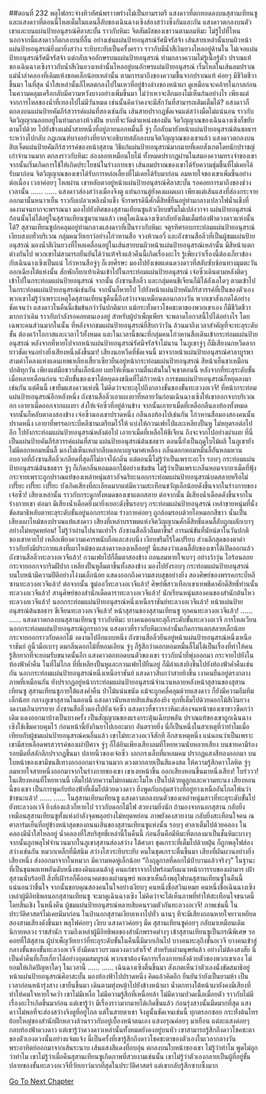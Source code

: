 ##ตอนที่ 232 พลุไฟกระจ่างทิวทัศน์พราวพร่างไม่เป็นยามราตรี
แสงดาวที่ตกทอดลงบนสุสานเทียนซูและแสงดาวที่ตอนนี้ไหลเต็มในแดนลี้ลับของเฉินฉางเซิงส่องสว่างซึ่งกันและกัน แสงดาวตกลงบนตัวเขาและบนแผ่นป้ายอนุสรณ์ศิลาสะบั้น ราวกับหิมะ จิตสัมผัสของเขาวนตามลมหิมะ ไม่รู้ไปที่ไหน นอกจากนี้แสงดาวก็ตกลงบนที่อื่น อย่างเช่นแผ่นป้ายอนุสรณ์รัศมีจรัสจ้า เส้นสายเหล่านั้นบนผิวหน้าแผ่นป้ายอนุสรณ์ยิ่งมายิ่งสว่าง ระยิบระยับเป็นครั้งคราว ราวกับมีน้ำสีเงินยวงไหลอยู่ด้านใน
ไม่เจอแผ่นป้ายอนุสรณ์รัศมีจรัสจ้า แต่กลับเจออักษรบนแผ่นป้ายอนุสรณ์ ท่ามกลางความไม่รู้เนื้อรู้ตัว ปราณแท้ของเฉินฉางเซิงราวกับน้ำสีเงินยวงเหล่านั้นไหลอยู่บนอักษรแผ่นป้ายอนุสรณ์ เริ่มไหลในเส้นลมปราณ แม่น้ำลำคลองที่เดิมแห้งขอดเล็กน้อยเหล่านั้น ตามการมาถึงของความชื้นจากปราณแท้ ค่อยๆ มีชีวิตชีวาขึ้นมา ในที่สุด น้ำใสเหล่านั้นก็ไหลตกลงไปในเหวที่อยู่ข้างล่างของหน้าผา ดูเหมือนจะคล้ายในกาลก่อน ในความคลุมเครือกลับมีความหวังบางอย่างเพิ่มขึ้นมา
ไม่ว่าเหวจะลึกมองไม่เห็นก้นอย่างไร เพียงแต่จากการไหลของน้ำที่เทลงไปไม่มีวันหมด เช่นนั้นคิดว่าคงจะมีสักวันที่สามารถเติมเต็มได้?
แสงดาวก็ตกลงบนแผ่นป้ายคัมภีร์สวรรค์แผ่นที่สองเช่นกัน เส้นสายปรากฏชัดเจนแต่สว่างมืดไม่แน่นอน ราวกับจิตวิญญาณลอยอยู่ในท่ามกลางห้วงฝัน ยากที่จะวัดตำแหน่งของมัน จิตวิญญาณของเฉินฉางเซิงก็ขยับตามไปด้วย ไปยังข้างแม่น้ำสายหนึ่งที่อยู่ภายนอกหมื่นลี้ จู่ๆ ก็กลับมายังหน้าแผ่นป้ายอนุสรณ์ต้นชลธาร ระหว่างไปกลับ กฎเกณฑ์บางอย่างที่ยากจะอธิบายสลักลงบนจิตวิญญาณของเขาแล้ว
แสงดาวตกลงบนสิบเจ็ดแผ่นป้ายคัมภีร์สวรรค์ของหน้าสุสาน วิธีแก้แผ่นป้ายอนุสรณ์มากมายที่เคยสังเกตโดยนักปราชญ์เก่าจำนวนมาก ตกลงราวกับหิมะ ล่องลอยเหมือนใบไม้ ทั้งหมดปรากฏผ่านในสมองความทรงจำของเขา จากนั้นเริ่มเกิดการใช้ให้เกิดประโยชน์ในร่างกายเขา เส้นลมปราณของเขาได้รับความชุ่มชื้นที่ไม่เคยได้รับมาก่อน จิตวิญญาณของเขาได้รับการหล่อเลี้ยงที่ไม่เคยได้รับมาก่อน ลมหายใจของเขาเพิ่มขึ้นอย่างต่อเนื่อง
เวลาค่อยๆ ไหลผ่าน เขาหลับตาอยู่หน้าแผ่นป้ายอนุสรณ์ศิลาสะบั้น รอคอยการมาถึงของช่วงเวลานั้น
......
......
แสงดาวส่องสว่างเมืองจิงตู แท่นกานลู่ยังคงแผดเผา เพียงแต่เส้นแสงที่ส่องกระจายออกมานั้นหนาวเย็น ราวกับเปลวเพลิงน้ำแข็ง
จักรพรรดินีศักดิ์สิทธิ์ยืนอยู่ท่ามกลางเปลวไฟน้ำแข็งที่งดงามจนยากจะพรรณนา มองไปยังทิศของสุสานเทียนซูแล้วเงียบขรึมไม่เปล่งวาจา แผ่นป้ายอนุสรณ์ก้อนนั้นไม่ได้อยู่ในสุสานเทียนซูมานานแล้ว เหตุใดเฉินฉางเซิงกลับยังเติมเต็มท้องฟ้าดวงดาวแห่งนั้นได้?
สุสานเทียนซูปกคลุมอยู่ท่ามกลางแสงดาวที่เป็นราวกับหิมะ จตุรทิศรอบกระท่อมแผ่นป้ายอนุสรณ์เงียบสงบทั่วบริเวณ กลุ่มคนวัยเยาว์อย่างโก่วหานสือ จวงห้วนอวี่ และถังซานสือลิ่วที่เป็นผู้ชมแผ่นป้ายอนุสรณ์ มองน้ำสีเงินยวงที่ไหลเคลื่อนอยู่ในเส้นสายบนผิวหน้าแผ่นป้ายอนุสรณ์เหล่านั้น มีสีหน้าแตกต่างกันไป พวกเขาไม่สามารถยืนยันได้ว่าแท้จริงแล้วคืนนี้เกิดเรื่องอะไร รู้เพียงว่าเรื่องนี้ต้องเกี่ยวข้องกับเฉินฉางเซิงเป็นแน่
โก่วหานสือจู่ๆ ก็เงยศีรษะ มองไปยังเขตแดนดวงดาวที่สลับซับซ้อนทางมุมตะวันออกเฉียงใต้แห่งนั้น สักพักก็ยกเท้าเดินเข้าไปในกระท่อมแผ่นป้ายอนุสรณ์ เจ๋อซิ่วเดินตามหลังติดๆ เข้าไปในกระท่อมแผ่นป้ายอนุสรณ์ จากนั้น ถังซานสือลิ่ว และกลุ่มคนชีเจียนก็มิได้ลังเลใดๆ ตามเข้าไปในกระท่อมแผ่นป้ายอนุสรณ์เช่นกัน จากนั้นก็หายไป ไปยังหน้าแผ่นป้ายคัมภีร์สวรรค์ที่เป็นของตัวเอง
พวกเขาไม่รู้ว่าเพราะเหตุใดสุสานเทียนซูคืนนี้ถึงสว่างจนเหมือนตอนกลางวัน
พวกเขาสังเกตได้อย่างชัดเจนว่า แสงดาวในคืนนี้เข้มข้นกว่าวันปกติมาก แม้กระทั่งดาวโชคชะตาของพวกเขาเอง ก็มีชีวิตชีวามากกว่าเดิม ราวกับกำลังรอคอยตนเองอยู่ สำหรับผู้บำเพ็ญเพียร จะพลาดโอกาสนี้ไปได้อย่างไร โดยเฉพาะคนส่วนมากในนั้น ที่หลังจากชมแผ่นป้ายอนุสรณ์ยี่สิบกว่าวัน ล้วนมาถึงเวลาสำคัญที่จะทะลุระดับขั้น ต้องคว้าโอกาสและเวลาไว้ทั้งหมด
และในเวลานี้ขณะที่กลุ่มคนโก่วหานสือเดินเข้ากระท่อมแผ่นป้ายอนุสรณ์ หลังจากที่หายไปจากหน้าแผ่นป้ายอนุสรณ์รัศมีจรัสจ้าไม่นาน ในภูเขาจู่ๆ ก็มีเสียงนกหวีดลากยาวชัดเจนอย่างยิ่งเสียงหนึ่งดังขึ้นมา!
เสียงนกหวีดที่ชัดเจนนี้ มาจากหน้าแผ่นป้ายอนุสรณ์ศาลาบูรพา
สามคำโคลงแห่งแดนเทพเหลียงเสี้ยวเซียวยืนอยู่หน้ากระท่อมแผ่นป้ายอนุสรณ์ สีหน้าเย็นชาเหมือนปกติทุกวัน เพียงแต่มือขวาสั่นเล็กน้อย เผยให้เห็นความตื่นเต้นในใจเขาตอนนี้
หลังจากที่ทะลุระดับขั้นเมื่อหลายเดือนก่อน ระดับขั้นของเขาได้หยุดลงชนิดที่ไม่ก้าวหน้า การชมแผ่นป้ายอนุสรณ์ก็หยุดลงมาเช่นกัน แต่คืนนี้ เขายืมแสงดาวแห่งนี้ ไม่คิดว่าจะทะลุไปถึงกลางขั้นของขั้นทะลวงอเวจี!
ที่หน้ากระท่อมแผ่นป้ายอนุสรณ์อีกหลังหนึ่ง
ถังซานสือลิ่วเอาแผงยาที่หลายวันก่อนเฉินฉางเซิงให้เขาออกจากบริเวณอก เอายาเม็ดออกจากแผงยา ส่งให้เจ๋อซิ่วที่อยู่ด้านข้าง จากนั้นเอายาเม็ดที่เหลือกลืนลงท้องทั้งหมด จากนั้นก็หลับตาลงสองข้าง
เจ๋อซิ่วมองเขาปราดหนึ่ง กลืนลงท้องไปเช่นกัน
โก่วหานสือมองสองคนนั้นปราดหนึ่ง เอายาที่พรรคกระบี่หลีซานเตรียมไว้ให้ แบ่งให้กวนเฟยไป๋และเหลียงปั้นหู ไม่หยุดรอต่อไปอีก ไปยังกระท่อมแผ่นป้ายอนุสรณ์หลังต่อไป เอายาเม็ดที่เหลือให้ชีเจียน ถึงจะจากไปอย่างผ่าเผย
ที่นี่เป็นแผ่นป้ายคัมภีร์สวรรค์แผ่นที่สาม แผ่นป้ายอนุสรณ์ต้นชลธาร
ตอนนี้ยังเป็นฤดูใบไม้ผลิ ในภูเขายังไม่มีดอกหอมหมื่นลี้ มองไม่เห็นเหล่ากลีบดอกเบญจมาศเหลือง กลิ่นดอกหอมหมื่นลี้อันหอมหวนอบอวลที่ถังซานสือลิ่วเกลียดที่สุดก็ไม่อาจได้กลิ่น
แต่ตอนนี้ไม่รู้ว่าเป็นเพราะอะไร รอบๆ กระท่อมแผ่นป้ายอนุสรณ์ต้นชลธาร จู่ๆ ก็เกิดกลิ่นหอมดอกไม้อย่างเข้มข้น
ไม่รู้ว่าเป็นเพราะกลิ่นหอมจากยาเม็ดที่ฟุ้งกระจายเพราะถูกปราณแท้ของเหล่าหนุ่มสาวอัจฉริยะนอกกระท่อมแผ่นป้ายอนุสรณ์บดสลายหรือไม่
เปรี๊ยะ เปรี๊ยะ เปรี๊ยะ
บังเกิดเสียงที่ละเอียดมากแต่มีความสะเทือนขวัญเล็กน้อยดังขึ้นจากในร่างกายของเจ๋อซิ่ว!
เสียงเหล่านั้น ราวกับกระดูกทั้งหมดของเขาแตกสลาย
ต่อจากนั้น มีเสียงน้ำเดือดดังขึ้นจากในร่างกายเขา
ต่อมา มีเสียงน้ำเดือดยิ่งมายิ่งเยอะดังขึ้นรอบๆ กระท่อมแผ่นป้ายอนุสรณ์ เหล่าชายหนุ่มที่นั่งขัดสมาธิหลับตาทะลุระดับขั้นอยู่นอกกระท่อม ร่างกายค่อยๆ ถูกล้อมรอบด้วยไอหมอกสีขาว
นั่นเป็นเสียงเผาไหม้ของปราณแท้แสงดาว เสียงที่เหล่าบรรพตแห่งจิตวิญญาณศักดิ์สิทธิ์แดนลี้ลับถูกผลักเบาๆ อย่างไม่หยุดหย่อน!
ไม่รู้ว่าผ่านไปนานเท่าไร ถังซานสือลิ่วลืมตาขึ้น!
อารมณ์ขันที่นัยน์ตาในวันปกติของเขาหายไป เหลือเพียงความเคารพนับถือและสงบนิ่ง เงียบขรึมไร้ใดเปรียบ
ส่วนลึกสุดของตาดำ ราวกับยังมีประกายแสงที่เผาไหม้ของแสงดาวหลงเหลืออยู่!
นี่แสดงว่าแดนลี้ลับของเขาได้เปิดออกแล้ว
ถังซานสือลิ่วทะลวงอเวจีแล้ว!
กวนเฟยไป๋ก็ลืมตาสองข้าง ถอนลมหายใจเบาๆ อย่างว้าวุ่น ไอร้อนลอยกระจายออกจากริมฝีปาก
เหลียงปั้นหูลืมตาขึ้นทั้งสองข้าง มองไปยังรอบๆ กระท่อมแผ่นป้ายอนุสรณ์ บนใบหน้ามีความปีติอย่างโง่งมเล็กน้อย แสดงออกถึงความสงบสุขอย่างยิ่ง
สองศิษย์ของพรรคกระบี่หลีซานทะลวงอเวจีแล้ว!
ต่อจากนั้น ซูม่ออวี่ทะลวงอเวจีแล้ว!
ศิษย์พี่สาวเทือกเขาเทพธิดาศักดิ์สิทธิ์ท่านนั้นทะลวงอเวจีแล้ว!
สานุศิษย์ของสำนักเด็ดดาราทะลวงอเวจีแล้ว!
นักเรียนหนุ่มสองคนของสำนักต้นไหวทะลวงอเวจีแล้ว!
นอกกระท่อมแผ่นป้ายอนุสรณ์หนึ่งเหนือราชันย์ทะลวงอเวจีแล้ว!
หน้าแผ่นป้ายอนุสรณ์ต้นชลธาร ชีเจียนทะลวงอเวจีแล้ว!
หน้าสุสานของสุสานเทียนซู ทุกคนทะลวงอเวจีแล้ว!
......
......
แสงดาวตกลงบนสุสานเทียนซู ราวกับหิมะ
บางคนตอนทะลุถึงระดับขั้นทะลวงอเวจี การไหลเวียนนอกกระท่อมแผ่นป้ายอนุสรณ์ถูกรบกวน แสงดาวที่ราวกับหิมะเหล่านั้นเกิดการแตกสลายเล็กน้อย กระจายออกราวกับดอกไม้ งดงามไปอีกแบบหนึ่ง
ถังซานสือลิ่วยืนอยู่หน้าแผ่นป้ายอนุสรณ์หนึ่งเหนือราชันย์ ถูนิ้วมือเบาๆ ดมกลิ่นดอกไม้ที่หอมเอียน จู่ๆ ก็รู้สึกว่าดอกหอมหมื่นลี้ไม่ได้เป็นเรื่องที่ทำให้คนรู้สึกยากที่จะยอมรับขนาดนั้นอีก
แสงดาวตกทอดบนตัวของเขา ราวกับน้ำที่พุ่งออกมา กระจายไปยังในท้องฟ้าค่ำคืน
ในที่ไม่ไกล ที่ที่เหลียงปั้นหูและกวนเฟยไป๋ยืนอยู่ ก็มีลำแสงยิงขึ้นไปยังท้องฟ้าค่ำคืนเช่นกัน
นอกกระท่อมแผ่นป้ายอนุสรณ์หนึ่งเหนือราชันย์ แสงดาวสิบกว่าสายยิงขึ้น เงาคนยืนอยู่ตรงกลาง
ภาพที่เหมือนกัน ยังปรากฏอยู่หน้ากระท่อมแผ่นป้ายอนุสรณ์จำนวนหลายหลังหน้าสุสานของสุสานเทียนซู
สุสานเทียนซูภายใต้แสงค่ำคืน ป่าไม้แน่นขนัด แม้จะถูกคลี่คลุมด้วยแสงดาว ก็ยังมีความอึมทึมเล็กน้อย
กลางภูเขาสุสานในตอนนี้ แสงดาวนับหลายสิบเส้นส่องยิง ทุกที่เต็มไปด้วยดอกไม้สีเงินยวง งดงามเกินบรรยาย
ถังซานสือลิ่วมองไปยังเจ๋อซิ่ว
แสงดาวที่ขาวราวหิมะส่องจนหน้าของเขาขาวซีดกว่าเดิม แดงออกมาบ้างเป็นบางครั้ง เป็นสัญญาณของแรงกระตุ้นเฉียบพลัน
ปราณแท้ของเขาถูกเฉินฉางเซิงใช้เข็มควบคุมไว้ ก่อนหน้านี้ยังกินยาไปเยอะมาก อันตรายยิ่ง
นี่ก็เป็นหนึ่งในสาเหตุที่ว่าทำไมเมื่อเทียบกับผู้ชมแผ่นป้ายอนุสรณ์คนอื่นแล้ว เขาไม่ทะลวงอเวจีสักที
อีกสาเหตุหนึ่ง แน่นอนว่าเป็นเพราะเขามีสายเลือดพรสวรรค์ของเผ่าปีศาจ
จู่ๆ ก็ได้ยินเพียงเสียงลมที่โหยหวนนับหลายเสียง
บนชายคามีร่องรอยมีดที่สลักลึกปรากฏขึ้นมา
ปลายนิ้วของเจ๋อซิ่ว งอกกรงเล็บที่แหลมคม ปรากฏแสงสีทองออกมา
บนใบหน้าของเขามีขนสีเทางอกออกมาจำนวนมาก ดวงตากลายเป็นสีแดงสด ให้ความรู้สึกคาวโลหิต
จู่ๆ ลมหายใจสายหนึ่งออกมาจากในร่างกายของเขา
เขาเงยหน้าขึ้น ออกเสียงหอนขึ้นมาหนึ่งเสียง!
โบร๋ววว!
ในเสียงหอนที่โหยหวนนี้ เต็มไปด้วยความไม่ยอมและโมโห เป็นไปด้วยดูถูกและความทะนง
เสียงหอนนี้ของเขา เป็นการพูดกับท้องฟ้าที่เต็มไปด้วยดวงดาว ยิ่งพูดกับกลุ่มสว่างที่อยู่ทางเหนืออันไกลโพ้นว่า
ข้าชนะแล้ว!
......
......
ในสุสานเทียนเทียนซู แสงดาวตกลงบนตัวของเหล่าหนุ่มสาวที่ทะลุระดับขั้นไปยังทะลวงอเวจี ยิงส่องแล้วก็หายไป ราวกับดอกไม้ไฟ สวยงามยิ่งนัก
ถ้ามองจากนอกสุสาน กลับยิ่งเหมือนสุสานเทียนซูทั้งแห่งกำลังจุดพลุอย่างไม่หยุดหย่อน
ภาพยังคงสวยงาม กลับยิ่งสะเทือนใจคน
ณ ศาลาร่มเย็นที่อยู่ข้างหน้าสุดของถนนเสินของสุสานเทียนซูแห่งนั้น
รอบๆ ศาลาเต็มไปด้วยคลอง ในคลองมีน้ำใสไหลอยู่
น้ำคลองที่ใสบริสุทธิ์เหล่านี้ในคืนนี้ ก่อนอื่นคือมีหิมะที่ตกลงมาเป็นชั้นหิมะบางๆ จากนั้นถูกพลุไฟจำนวนมากในภูเขาสุสานส่องสว่าง
ใต้ศาลา ชุดเกราะที่เต็มไปด้วยฝุ่น ก็ถูกพลุไฟส่องสว่างเช่นกัน
หมวกเหล็กที่มีสนิม สว่างไสวระยิบระยับ
คนในชุดเกราะตื่นขึ้นมา
เสียงที่ผันผวนอย่างยิ่งเสียงหนึ่ง ส่งออกมาจากในหมวก มีความหดหู่เล็กน้อย
“ถึงฤดูกาลที่ดอกไม้ป่าบานแล้วจริงๆ”
ในฐานะที่เป็นขุนพลเทพอันดับหนึ่งของดินแดนต้าลู่ คนแก่ชราจากไปพร้อมกับแนวหน้าการรบของเผ่ามาร เฝ้าสุสานนับร้อยปี สิ่งที่เฝ้ารอก็คืออนาคตของเผ่ามนุษย์ พอเขาเห็นถึงพลุไฟบนสุสานเทียนซูในคืนนี้ แน่นอนว่าชื่นใจ จากนั้นขอบคุณสองคนในใจอย่างเงียบๆ คนหนึ่งชื่อสวินเหมย คนหนึ่งชื่อเฉินฉางเซิง
เหล่าผู้มีอิทธิพลนอกสุสานเทียนซู จะมาดูเฉินฉางเซิง ไม่คิดว่าจะได้เห็นภาพที่ทำให้สะเทือนใจขนาดนี้โดยสิ้นเชิง
ในหนึ่งคืน ผู้ชมแผ่นป้ายอนุสรณ์หลายสิบคนรวมตัวกันทะลวงอเวจี!
ภาพเช่นนี้ ในประวัติศาสตร์ไม่เคยมีมาก่อน
ในป่านอกสุสานเงียบเหงาไปทั่ว นานๆ ทีจะมีเสียงถอนหายใจยาวเหยียดสองสามเสียงดังขึ้นมา
พลุไฟค่อยๆ เงียบ แสงดาวค่อยๆ มืด สุสานเทียนซูค่อยๆ กลับมาเหมือนเดิม
นิกายหลวง ราชสำนัก รวมถึงเหล่าผู้มีอิทธิพลของสำนักพรรคต่างๆ เข้าสุสานเทียนซูเป็นกรณีพิเศษ รอคอยที่ใต้สุสาน
ผู้บำเพ็ญวัยเยาว์ที่ทะลุระดับขั้นในคืนนี้มีมากเกินไป บางคนทะลุถึงขั้นอเวจี บางคนเข้าสู่กลางขั้นของขั้นทะลวงอเวจี ยังมีคนรวบรวมดวงดาวสำเร็จ! สำหรับเผ่ามนุษย์แล้ว อย่างไม่ต้องสงสัย นี่เป็นค่ำคืนที่เก็บเกี่ยวได้อย่างอุดมสมบูรณ์ พวกเขาต้องจัดการเรื่องภายหลังด้วยตัวของพวกเขาเอง ไม่ยอมให้เกิดปัญหาใดๆ ในเวลานี้
......
......
เฉินฉางเซิงตื่นขึ้นมา สังเกตเห็นว่าตัวเองนั่งขัดสมาธิอยู่หน้าแผ่นป้ายอนุสรณ์ศิลาสะบั้น มองท้องฟ้าไปปราดหนึ่ง คิดแล้วคิดอีก ยืนยันว่ายังเป็นยามห้า
เป็นเวลาก่อนหน้ารุ่งสาง
เขายืนขึ้นมา เดินตามทุ่งหญ้าไปยังข้างหน้าผา
น้ำตกทางใต้หน้าผายังคงมีเสียงที่ทำให้คนใจหายใจคว่ำ
เขาไม่มีเหงื่อ ไม่มีความรู้สึกที่เหนื่อยล้า ไม่มีความปวดเนื้อเมื่อยตัว ราวกับไม่มีเรื่องอะไรเกิดขึ้นมาก่อน
แต่เขารู้ว่า มีเรื่องราวมากมายได้เกิดขึ้นแล้ว
ก่อนรุ่งสางนั้นมืดมากที่สุด แสงดาวไม่พอที่จะส่องสว่างจิงตูที่อยู่ไกล
แต่ในสายตาเขา จิงตูนั้นชัดเจนเช่นนี้ ทุกตรอกซอย กระทั่งต้นไทรย้อยใหญ่ของสำนักฝึกหลวงล้วนราวกับอยู่เบื้องหน้าตนเอง
แสงอรุณค่อยๆ มาเยือน แต่ละแสงค่อยๆ กลบท้องฟ้าดวงดาว
แต่เขารู้ว่าดวงดาวเหล่านั้นทั้งหมดยังคงอยู่บนหัว
เขาสามารถรู้สึกถึงดาวโชคชะตาของตัวเองดวงนั้นอย่างแจ่มแจ้ง
นี่เป็นครั้งที่เขารู้สึกถึงดาวโชคชะตาของตัวเองในเวลากลางวัน
พระอาทิตย์ออกมาจากเส้นระนาบ
เส้นแสงสีแดงที่อบอุ่น ตกลงบนใบหน้าของเขา
ไม่รู้ว่าทำไม
พูดไม่ถูกว่าทำไม
เขาไม่รู้ว่าเมื่อคืนสุสานเทียนซูเกิดภาพที่สวยงามเช่นนั้น
เขาไม่รู้ว่าตัวเองกลายเป็นผู้ที่อยู่ขั้นปลายของขั้นทะลวงอเวจีที่วัยเยาว์มากที่สุดในประวัติศาสตร์
แต่เขากลับรู้สึกซาบซึ้งมาก


[Go To Next Chapter]( ./235.md)